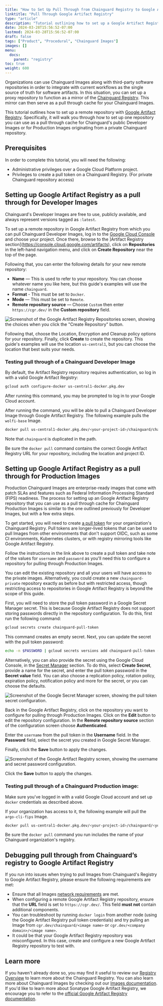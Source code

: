 ```yaml
---
title: "How to Set Up Pull Through from Chainguard Registry to Google Artifact Registry"
linktitle: "Pull Through Google Artifact Registry"
type: "article"
description: "Tutorial outlining how to set up a Google Artifact Registry repository to pull Images through from a Chainguard Registry."
date: 2024-03-28T15:56:52-07:00
lastmod: 2024-03-28T15:56:52-07:00
draft: false
tags: ["Product", "Procedural", "Chainguard Images"]
images: []
menu:
  docs:
    parent: "registry"
toc: true
weight: 600
---
```


Organizations can use Chainguard Images along with third-party software repositories in order to integrate with current workflows as the single source of truth for software artifacts. In this situation, you can set up a proxy repository to function as a mirror of the [Chainguard Registry](/chainguard/chainguard-registry/overview/). This mirror can then serve as a pull through cache for your Chainguard Images.

This tutorial outlines how to set up a remote repository with [Google Artifact Registry](https://cloud.google.com/artifact-registry/docs/repositories/remote-overview). Specifically, it will walk you through how to set up one repository you can use as a pull through cache for Chainguard's public Developer Images or for Production Images originating from a private Chainguard repository.

## Prerequisites

In order to complete this tutorial, you will need the following:

* Administrative privileges over a Google Cloud Platform project.
* Privileges to create a pull token on a Chainguard Registry. (For private Chainguard repository access)

## Setting up Google Artifact Registry as a pull through for Developer Images

Chainguard's Developer Images are free to use, publicly available, and always represent versions tagged as `:latest`.

To set up a remote repository in Google Artifact Registry from which you can pull Chainguard Developer Images, log in to the [Google Cloud Console](https://console.cloud.google.com) and choose your project. Once there, browse to the ]Artifact Registry section](https://console.cloud.google.com/artifacts), click on **Repositories** in the left-hand navigation menu, and click on **Create Repository** near the top of the page.

Following that, you can enter the following details for your new remote repository:

* **Name** — This is used to refer to your repository. You can choose whatever name you like here, but this guide's examples will use the name `chainguard`.
* **Format** - This must be set to `Docker`.
* **Mode** — This must be set to `Remote`.
* **Remote repository source** — Choose `Custom` then enter `https://cgr.dev/` in the **Custom repository** field.

![Screenshot of the Google Artifact Registry Repositories screen, showing the choices when you click the "Create Repository" button.](Google-Artifact-Registry-1.png)

Following that, choose the Location, Encryption and Cleanup policy options for your repository. Finally, click **Create** to create the repository. This guide's examples will use the location `us-central1`, but you can choose the location that best suits your needs.

### Testing pull through of a Chainguard Developer Image

By default, the Artifact Registry repository requires authentication, so log in with a valid Google Artifact Registry:

```sh
gcloud auth configure-docker us-central1-docker.pkg.dev
```

After running this command, you may be prompted to log in to your Google Cloud account.

After running the command, you will be able to pull a Chainguard Developer Image through Google Artifact Registry. The following example pulls the `wolfi-base` Image.

```sh
docker pull us-central1-docker.pkg.dev/<your-project-id>/chainguard/chainguard/wolfi-base:latest
```

Note that `chainguard` is duplicated in the path.

Be sure the `docker pull` command contains the correct Google Artifact Registry URL for your repository, including the location and project ID.

## Setting up Google Artifact Registry as a pull through for Production Images

Production Chainguard Images are enterprise-ready images that come with patch SLAs and features such as Federal Information Processing Standard (FIPS) readiness. The process for setting up an Google Artifact Registry repository that you can use as a pull through cache for Chainguard Production Images is similar to the one outlined previously for Developer Images, but with a few extra steps.

To get started, you will need to create [a pull token](/chainguard/chainguard-registry/authenticating/#authenticating-with-a-pull-token) for your organization's Chainguard Registry. Pull tokens are longer-lived tokens that can be used to pull Images from other environments that don't support OIDC, such as some CI environments, Kubernetes clusters, or with registry mirroring tools like Google Artifact Registry.

Follow the instructions in the link above to create a pull token and take note of the values for `username` and `password` as you'll need this to configure a repository for pulling through Production Images.

You can edit the existing repository and all your users will have access to the private images. Alternatively, you could create a new `chainguard-private` repository exactly as before but with restricted access, though restricting access to repositories in Google Artifact Registry is beyond the scope of this guide.

First, you will need to store the pull token password in a Google Secret Manager secret. This is because Google Artifact Registry does not support storing passwords directly in the repository configuration. To do this, first run the following command:

```sh
gcloud secrets create chainguard-pull-token
```

This command creates an empty secret. Next, you can update the secret with the pull token password:

```sh
echo -n $PASSWORD | gcloud secrets versions add chainguard-pull-token --data-file=-
```

Alternatively, you can also provide the secret using the Google Cloud Console, in the [Secret Manager](https://console.cloud.google.com/security/secret-manager) section. To do this, select **Create Secret**, provide a name for the secret, and enter the pull token password in the **Secret value** field. You can also choose a replication policy, rotation policy, expiration policy, notification policy and more for the secret, or you can choose the defaults.

![Screenshot of the Google Secret Manager screen, showing the pull token secret configuration.](Google-Secret-Manager-1.png)

Back in the Google Artifact Registry, click on the repository you want to configure for pulling through Production Images. Click on the **Edit** button to edit the repository configuration. In the **Remote repository source** section of the configuration screen choose **Authenticated**.

Enter the `username` from the pull token in the **Username** field. In the **Password** field, select the secret you created in Google Secret Manager.

Finally, click the **Save** button to apply the changes.

![Screenshot of the Google Artifact Registry screen, showing the username and secret password configuration.](Google-Artifact-Registry-2.png)

Click the **Save** button to apply the changes.

### Testing pull through of a Chainguard Production image:

Make sure you've logged in with a valid Google Cloud account and set up `docker` credentials as described above.

If your organization has access to it, the following example will pull the `argo-cli-fips` Image.

```sh
docker pull us-central1-docker.pkg.dev/<your-project-id>/chainguard/<your-chainguard-org-name>/argo-cli-fips:latest
```

Be sure the `docker pull` command you run includes the name of your Chainguard organization's registry.

## Debugging pull through from Chainguard’s registry to Google Artifact Registry

If you run into issues when trying to pull Images from Chainguard's Registry to Google Artifact Registry, please ensure the following requirements are met:

* Ensure that all Images [network requirements](https://edu.chainguard.dev/chainguard/administration/network-requirements/) are met.
* When configuring a remote Google Artifact Registry repository, ensure that the **URL** field is set to `https://cgr.dev/`. This field **must not** contain additional components.
* You can troubleshoot by running `docker login` from another node (using the Google Artifact Registry pull token credentials) and try pulling an Image from `cgr.dev/chainguard/<image name>` or `cgr.dev/<company domain>/<image name>`.
* It could be that your Google Artifact Registry repository was misconfigured. In this case, create and configure a new Google Artifact Registry repository to test with.

## Learn more

If you haven't already done so, you may find it useful to review our [Registry Overview](/chainguard/chainguard-registry/overview/) to learn more about the Chainguard Registry. You can also learn more about Chainguard Images by checking out our [Images documentation](/chainguard/chainguard-images/overview/). If you'd like to learn more about Sonatype Google Artifact Registry, we encourage you to refer to the [official Google Artifact Registry documentation](https://cloud.google.com/artifact-registry/docs/overview).
